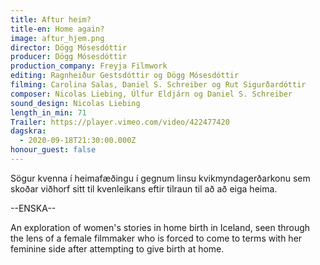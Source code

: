 ```yaml
---
title: Aftur heim?
title-en: Home again?
image: aftur_hjem.png
director: Dögg Mósesdóttir
producer: Dögg Mósesdóttir
production_company: Freyja Filmwork
editing: Ragnheiður Gestsdóttir og Dögg Mósesdóttir
filming: Carolina Salas, Daniel S. Schreiber og Rut Sigurðardóttir
composer: Nicolas Liebing, Úlfur Eldjárn og Daniel S. Schreiber
sound_design: Nicolas Liebing
length_in_min: 71
Trailer: https://player.vimeo.com/video/422477420
dagskra:
  - 2020-09-18T21:30:00.000Z
honour_guest: false
---
```

Sögur kvenna í heimafæðingu í gegnum linsu kvikmyndagerðarkonu sem skoðar viðhorf sitt til kvenleikans eftir tilraun til að að eiga heima.

\--ENSKA--

An exploration of women's stories in home birth in Iceland, seen through the lens of a female filmmaker who is forced to come to terms with her feminine side after attempting to give birth at home.